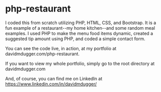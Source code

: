 # php-restaurant
I coded this from scratch utilizing PHP, HTML, CSS, and Bootstrap. It is a fun example of a restaurant--my home kitchen--and some random meal examples. I used PHP to make the menu food items dynamic, created a suggested tip amount using PHP, and coded a simple contact form.

You can see the code live, in action, at my portfolio at davidmdugger.com/php-restaurant.

If you want to view my whole portfolio, simply go to the root directory at davidmdugger.com

And, of course, you can find me on LinkedIn at https://www.linkedin.com/in/davidmdugger/
